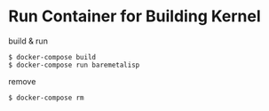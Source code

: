 # Run Container for Building Kernel

build & run
```
$ docker-compose build
$ docker-compose run baremetalisp
```

remove
```
$ docker-compose rm
```
